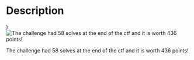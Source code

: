 # Description
)
![The challenge had 58 solves at the end of the ctf and it is worth 436 points!](https://github.com/user-attachments/assets/a173472b-22d7-4ca0-893e-8201c1c39ac7)

The challenge had 58 solves at the end of the ctf and it is worth 436 points!
